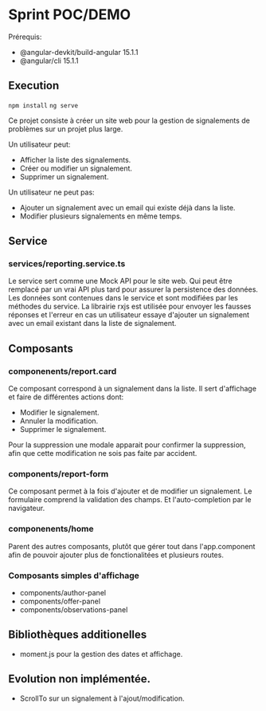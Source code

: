 # Sprint POC/DEMO

Prérequis:
- @angular-devkit/build-angular   15.1.1
- @angular/cli                    15.1.1

## Execution
`npm install`
`ng serve`

Ce projet consiste à créer un site web pour la gestion de signalements de problèmes sur un projet plus large.

Un utilisateur peut:
- Afficher la liste des signalements.
- Créer ou modifier un signalement.
- Supprimer un signalement.

Un utilisateur ne peut pas:
- Ajouter un signalement avec un email qui existe déjà dans la liste.
- Modifier plusieurs signalements en même temps.

## Service
### services/reporting.service.ts
Le service sert comme une Mock API pour le site web. Qui peut être remplacé par un vrai API plus tard pour assurer la persistence des données.
Les données sont contenues dans le service et sont modifiées par les méthodes du service.
La librairie rxjs est utilisée pour envoyer les fausses réponses et l'erreur en cas un utilisateur essaye d'ajouter un signalement avec un email existant dans la liste de signalement.

## Composants
### componenents/report.card
Ce composant correspond à un signalement dans la liste.
Il sert d'affichage et faire de différentes actions dont:
- Modifier le signalement.
- Annuler la modification.
- Supprimer le signalement.

Pour la suppression une modale apparait pour confirmer la suppression, afin que cette modification ne sois pas faite par accident.

### components/report-form
Ce composant permet à la fois d'ajouter et de modifier un signalement. 
Le formulaire comprend la validation des champs. Et l'auto-completion par le navigateur.

### componenents/home
Parent des autres composants, plutôt que gérer tout dans l'app.component afin de pouvoir ajouter plus de fonctionalitées et plusieurs routes.

### Composants simples d'affichage
- components/author-panel
- components/offer-panel
- components/observations-panel

## Bibliothèques additionelles
- moment.js pour la gestion des dates et affichage.

## Evolution non implémentée.
- ScrollTo sur un signalement à l'ajout/modification.






